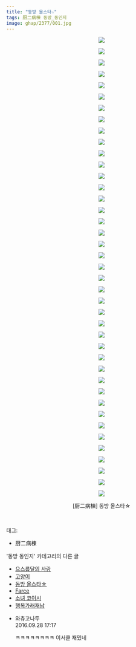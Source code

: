 ```yaml
---
title: "동방 올스타☆"
tags: 厨二病棟 동방_동인지
image: ghap/2377/001.jpg
---
```

<div class="article">
<p style="text-align: center; clear: none; float: none;"><img src="{{ site.nasurl }}/ghap/2377/001.jpg"/></p>
<p style="text-align: center; clear: none; float: none;"><img src="{{ site.nasurl }}/ghap/2377/002.jpg"/></p>
<p style="text-align: center; clear: none; float: none;"><img src="{{ site.nasurl }}/ghap/2377/003.jpg"/></p>
<p style="text-align: center; clear: none; float: none;"><img src="{{ site.nasurl }}/ghap/2377/004.jpg"/></p>
<p style="text-align: center; clear: none; float: none;"><img src="{{ site.nasurl }}/ghap/2377/005.jpg"/></p>
<p style="text-align: center; clear: none; float: none;"><img src="{{ site.nasurl }}/ghap/2377/006.jpg"/></p>
<p style="text-align: center; clear: none; float: none;"><img src="{{ site.nasurl }}/ghap/2377/007.jpg"/></p>
<p style="text-align: center; clear: none; float: none;"><img src="{{ site.nasurl }}/ghap/2377/008.jpg"/></p>
<p style="text-align: center; clear: none; float: none;"><img src="{{ site.nasurl }}/ghap/2377/009.jpg"/></p>
<p style="text-align: center; clear: none; float: none;"><img src="{{ site.nasurl }}/ghap/2377/010.jpg"/></p>
<p style="text-align: center; clear: none; float: none;"><img src="{{ site.nasurl }}/ghap/2377/011.jpg"/></p>
<p style="text-align: center; clear: none; float: none;"><img src="{{ site.nasurl }}/ghap/2377/012.jpg"/></p>
<p style="text-align: center; clear: none; float: none;"><img src="{{ site.nasurl }}/ghap/2377/013.jpg"/></p>
<p style="text-align: center; clear: none; float: none;"><img src="{{ site.nasurl }}/ghap/2377/014.jpg"/></p>
<p style="text-align: center; clear: none; float: none;"><img src="{{ site.nasurl }}/ghap/2377/015.jpg"/></p>
<p style="text-align: center; clear: none; float: none;"><img src="{{ site.nasurl }}/ghap/2377/016.jpg"/></p>
<p style="text-align: center; clear: none; float: none;"><img src="{{ site.nasurl }}/ghap/2377/017.jpg"/></p>
<p style="text-align: center; clear: none; float: none;"><img src="{{ site.nasurl }}/ghap/2377/018.jpg"/></p>
<p style="text-align: center; clear: none; float: none;"><img src="{{ site.nasurl }}/ghap/2377/019.jpg"/></p>
<p style="text-align: center; clear: none; float: none;"><img src="{{ site.nasurl }}/ghap/2377/020.jpg"/></p>
<p style="text-align: center; clear: none; float: none;"><img src="{{ site.nasurl }}/ghap/2377/021.jpg"/></p>
<p style="text-align: center; clear: none; float: none;"><img src="{{ site.nasurl }}/ghap/2377/022.jpg"/></p>
<p style="text-align: center; clear: none; float: none;"><img src="{{ site.nasurl }}/ghap/2377/023.jpg"/></p>
<p style="text-align: center; clear: none; float: none;"><img src="{{ site.nasurl }}/ghap/2377/024.jpg"/></p>
<p style="text-align: center; clear: none; float: none;"><img src="{{ site.nasurl }}/ghap/2377/025.jpg"/></p>
<p style="text-align: center; clear: none; float: none;"><img src="{{ site.nasurl }}/ghap/2377/026.jpg"/></p>
<p style="text-align: center; clear: none; float: none;"><img src="{{ site.nasurl }}/ghap/2377/027.jpg"/></p>
<p style="text-align: center; clear: none; float: none;"><img src="{{ site.nasurl }}/ghap/2377/028.jpg"/></p>
<p style="text-align: center; clear: none; float: none;"><img src="{{ site.nasurl }}/ghap/2377/029.jpg"/></p>
<p style="text-align: center; clear: none; float: none;"><img src="{{ site.nasurl }}/ghap/2377/030.jpg"/></p>
<p style="text-align: center; clear: none; float: none;"><img src="{{ site.nasurl }}/ghap/2377/031.jpg"/></p>
<p style="text-align: center; clear: none; float: none;"><img src="{{ site.nasurl }}/ghap/2377/032.jpg"/></p>
<p style="text-align: center; clear: none; float: none;"><img src="{{ site.nasurl }}/ghap/2377/033.jpg"/></p>
<p style="text-align: center; clear: none; float: none;"><img src="{{ site.nasurl }}/ghap/2377/034.jpg"/></p>
<p style="text-align: center; clear: none; float: none;"><img src="{{ site.nasurl }}/ghap/2377/035.jpg"/></p>
<p style="text-align: center; clear: none; float: none;"><img src="{{ site.nasurl }}/ghap/2377/036.jpg"/></p>
<p style="text-align: center; clear: none; float: none;"><img src="{{ site.nasurl }}/ghap/2377/037.jpg"/></p>
<p style="text-align: center; clear: none; float: none;"><img src="{{ site.nasurl }}/ghap/2377/038.jpg"/></p>
<p style="text-align: center; clear: none; float: none;"><img src="{{ site.nasurl }}/ghap/2377/039.jpg"/></p>
<p style="text-align: center; clear: none; float: none;"><img src="{{ site.nasurl }}/ghap/2377/040.jpg"/></p>
<p style="text-align: center; clear: none; float: none;"><img src="{{ site.nasurl }}/ghap/2377/041.jpg"/></p>
<p style="text-align: center; clear: none; float: none;">[厨二病棟] 동방 올스타☆</p>
<p><br/></p>
</div><div class="tagTrail">
<p>태그: </p>
<ul>
<li>厨二病棟</li>
</ul>
</div><div class="another">
<p>'동방 동인지' 카테고리의 다른 글</p>
<ul>
<li><a href="/2016-09-28-ghap_2380">으스름달의 사랑</a></li>
<li><a href="/2016-09-28-ghap_2378">고양이</a></li>
<li><a href="/2016-09-28-ghap_2377">동방 올스타☆</a></li>
<li><a href="/2016-09-28-ghap_2376">Farce</a></li>
<li><a href="/2016-09-28-ghap_2375">소녀 코이시</a></li>
<li><a href="/2016-09-28-ghap_2373">행복가래재납</a></li>
</ul>
</div><div class="cb_module cb_fluid">
<div class="cb_wrt cb_profile">
<div class="comment">
<ul>
<li class="cb_thumb_off" id="comment14815922">
<div class="cb_comment_area">
<div class="cb_info_area">
<div class="cb_section">
<span class="cb_nick_name">와츄고나두</span>
</div>
<div class="cb_section">
<span class="cb_date">2016.09.28 17:17 </span>
</div>
</div>
<div class="cb_dsc_comment">
<p class="cb_dsc">
											ㅋㅋㅋㅋㅋㅋㅋㅋ 이서클 재밌네
										</p>
</div>
</div></li>
</ul>
</div>
</div><!-- commentList close -->
</div>